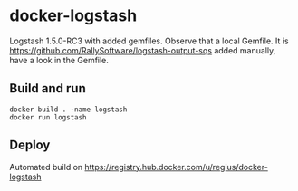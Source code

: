 # docker-logstash
Logstash 1.5.0-RC3 with added gemfiles. Observe that a local Gemfile. It is https://github.com/RallySoftware/logstash-output-sqs added manually, have a look in the Gemfile. 

## Build and run 
```
docker build . -name logstash
docker run logstash 
```
## Deploy
Automated build on https://registry.hub.docker.com/u/regius/docker-logstash
